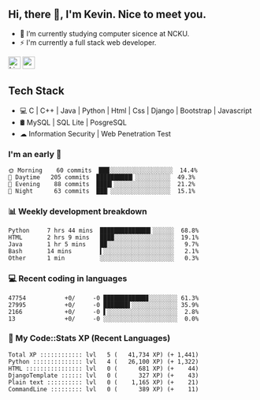## Hi, there 👋, I'm Kevin. Nice to meet you.

- 🌱 I’m currently studying computer sicence at NCKU.
- ⚡ I'm currently a full stack web developer.

<a href="https://www.linkedin.com/in/kevin12686/"><img alt="LinkedIn" src="https://img.shields.io/badge/linkedin%20-%230077B5.svg?&style=for-the-badge&logo=linkedin&logoColor=white" height=25></a>
<a href="https://www.instagram.com/kevin12686/"><img src="https://img.shields.io/badge/instagram-3f729b?&style=for-the-badge&logo=instagram&logoColor=white" height=25></a>

## Tech Stack

* 💻 C | C++ | Java | Python | Html | Css | Django | Bootstrap | Javascript
* 🛢️ MySQL | SQL Lite | PosgreSQL
* ☁ Information Security | Web Penetration Test

### I'm an early 🐤

<!-- early_bird start -->

```text
🌞 Morning    60 commits  ███░░░░░░░░░░░░░░░░░░  14.4%
🌆 Daytime   205 commits  ██████████▎░░░░░░░░░░  49.3%
🌃 Evening    88 commits  ████▍░░░░░░░░░░░░░░░░  21.2%
🌙 Night      63 commits  ███▏░░░░░░░░░░░░░░░░░  15.1%
```

<!-- early_bird end -->

### 📊 Weekly development breakdown

<!-- code_time start -->

```text
Python     7 hrs 44 mins  ██████████████▍░░░░░░  68.8%
HTML       2 hrs 9 mins   ████░░░░░░░░░░░░░░░░░  19.1%
Java       1 hr 5 mins    ██░░░░░░░░░░░░░░░░░░░   9.7%
Bash       14 mins        ▍░░░░░░░░░░░░░░░░░░░░   2.1%
Other      1 min          ░░░░░░░░░░░░░░░░░░░░░   0.3%
```

<!-- code_time end -->

### 💻 Recent coding in languages

<!-- code_diff start -->

```text
47754           +0/     -0 ████████████▊░░░░░░░░ 61.3%
27995           +0/     -0 ███████▌░░░░░░░░░░░░░ 35.9%
2166            +0/     -0 ▌░░░░░░░░░░░░░░░░░░░░  2.8%
13              +0/     -0 ░░░░░░░░░░░░░░░░░░░░░  0.0%
```

<!-- code_diff end -->

### 🧰 My Code::Stats XP (Recent Languages)

<!-- codestats start -->

```text
Total XP :::::::::::: lvl   5 (   41,734 XP) (+ 1,441)
Python :::::::::::::: lvl   4 (   26,100 XP) (+ 1,322)
HTML :::::::::::::::: lvl   0 (      681 XP) (+    44)
DjangoTemplate :::::: lvl   0 (      327 XP) (+    43)
Plain text :::::::::: lvl   0 (    1,165 XP) (+    21)
CommandLine ::::::::: lvl   0 (      389 XP) (+    11)
```

<!-- codestats end -->
